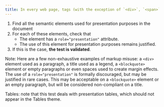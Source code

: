 ```yaml
---
title: In every web page, tags (with the exception of `<div>`, `<span>` and `<table>`) must not be used [only for layout purposes](#only-for-layout-purposes). Is this rule respected?
---
```


1. Find all the semantic elements used for presentation purposes in the document
2. For each of these elements, check that
   - The element has a `role="presentation"` attribute.
   - The use of this element for presentation purposes remains justified.
3. If this is the case, **the test is validated**.

Note: Here are a few non-exhaustive examples of markup misuse: a `<div>` element used as a paragraph, a title used as a legend, a `<blockquote>` element or empty paragraphs or even spaces used to create margin effects.
The use of a `role="presentation"` is formally discouraged, but may be justified in rare cases. This may be acceptable on a `<blockquote>` element or an empty paragraph, but will be considered non-compliant on a title.

Tables: note that this test deals with presentation tables, which should not appear in the Tables theme.
